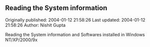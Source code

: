 ## Reading the System information

Originally published: 2004-01-12 21:58:26
Last updated: 2004-01-12 21:58:26
Author: Nishit Gupta

Reading the System information and Softwares installed in Windows NT/XP/2000/9x